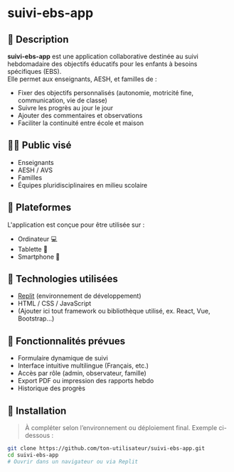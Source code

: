 # suivi-ebs-app

## 🌱 Description

**suivi-ebs-app** est une application collaborative destinée au suivi hebdomadaire des objectifs éducatifs pour les enfants à besoins spécifiques (EBS).  
Elle permet aux enseignants, AESH, et familles de :

- Fixer des objectifs personnalisés (autonomie, motricité fine, communication, vie de classe)
- Suivre les progrès au jour le jour
- Ajouter des commentaires et observations
- Faciliter la continuité entre école et maison

## 🧑‍🏫 Public visé

- Enseignants
- AESH / AVS
- Familles
- Équipes pluridisciplinaires en milieu scolaire

## 📱 Plateformes

L'application est conçue pour être utilisée sur :
- Ordinateur 💻
- Tablette 📱
- Smartphone 📲

## 🔧 Technologies utilisées

- [Replit](https://replit.com/) (environnement de développement)
- HTML / CSS / JavaScript
- (Ajouter ici tout framework ou bibliothèque utilisé, ex. React, Vue, Bootstrap...)

## 🚀 Fonctionnalités prévues

- Formulaire dynamique de suivi
- Interface intuitive multilingue (Français, etc.)
- Accès par rôle (admin, observateur, famille)
- Export PDF ou impression des rapports hebdo
- Historique des progrès

## 📝 Installation

> À compléter selon l’environnement ou déploiement final. Exemple ci-dessous :

```bash
git clone https://github.com/ton-utilisateur/suivi-ebs-app.git
cd suivi-ebs-app
# Ouvrir dans un navigateur ou via Replit
